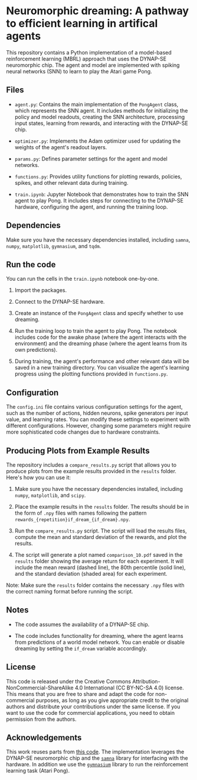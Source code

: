 # Neuromorphic dreaming: A pathway to efficient learning in artifical agents

This repository contains a Python implementation of a model-based reinforcement learning (MBRL) approach that uses the DYNAP-SE neuromorphic chip. The agent and model are implemented with spiking neural networks (SNN) to learn to play the Atari game Pong.

## Files

- `agent.py`: Contains the main implementation of the `PongAgent` class, which represents the SNN agent. It includes methods for initializing the policy and model readouts, creating the SNN architecture, processing input states, learning from rewards, and interacting with the DYNAP-SE chip.

- `optimizer.py`: Implements the Adam optimizer used for updating the weights of the agent's readout layers.

- `params.py`: Defines parameter settings for the agent and model networks.

- `functions.py`: Provides utility functions for plotting rewards, policies, spikes, and other relevant data during training.

- `train.ipynb`: Jupyter Notebook that demonstrates how to train the SNN agent to play Pong. It includes steps for connecting to the DYNAP-SE hardware, configuring the agent, and running the training loop.

## Dependencies

Make sure you have the necessary dependencies installed, including `samna`, `numpy`, `matplotlib`, `gymnasium`, and `tqdm`.

## Run the code
You can run the cells in the `train.ipynb` notebook one-by-one.

1. Import the packages.

2. Connect to the DYNAP-SE hardware.

3. Create an instance of the `PongAgent` class and specify whether to use dreaming.

4. Run the training loop to train the agent to play Pong. The notebook includes code for the awake phase (where the agent interacts with the environment) and the dreaming phase (where the agent learns from its own predictions).

5. During training, the agent's performance and other relevant data will be saved in a new training directory. You can visualize the agent's learning progress using the plotting functions provided in `functions.py`.

## Configuration

The `config.ini` file contains various configuration settings for the agent, such as the number of actions, hidden neurons, spike generators per input value, and learning rates. You can modify these settings to experiment with different configurations. However, changing some parameters might require more sophisticated code changes due to hardware constraints.

## Producing Plots from Example Results

The repository includes a `compare_results.py` script that allows you to produce plots from the example results provided in the `results` folder. Here's how you can use it:

1. Make sure you have the necessary dependencies installed, including `numpy`, `matplotlib`, and `scipy`.

2. Place the example results in the `results` folder. The results should be in the form of `.npy` files with names following the pattern `rewards_{repetition}if_dream_{if_dream}.npy`.

3. Run the `compare_results.py` script. The script will load the results files, compute the mean and standard deviation of the rewards, and plot the results.

4. The script will generate a plot named `comparison_10.pdf` saved in the `results` folder showing the average return for each experiment. It will include the mean reward (dashed line), the 80th percentile (solid line), and the standard deviation (shaded area) for each experiment.

Note: Make sure the `results` folder contains the necessary `.npy` files with the correct naming format before running the script.

## Notes

- The code assumes the availability of a DYNAP-SE chip.

- The code includes functionality for dreaming, where the agent learns from predictions of a world model network. You can enable or disable dreaming by setting the `if_dream` variable accordingly.

## License

This code is released under the Creative Commons Attribution-NonCommercial-ShareAlike 4.0 International (CC BY-NC-SA 4.0) license. This means that you are free to share and adapt the code for non-commercial purposes, as long as you give appropriate credit to the original authors and distribute your contributions under the same license. If you want to use the code for commercial applications, you need to obtain permission from the authors.

## Acknowledgements

This work reuses parts from [this code](https://github.com/cristianocapone/biodreaming). The implementation leverages the DYNAP-SE neuromorphic chip and the [`samna`](https://synsense-sys-int.gitlab.io/samna/) library for interfacing with the hardware. In addition we use the [`gymnasium`](https://gymnasium.farama.org/index.html) library to run the reinforcement learning task (Atari Pong).